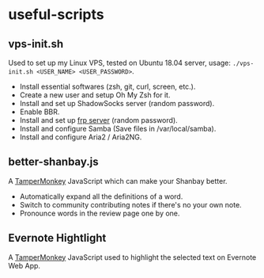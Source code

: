 # useful-scripts

## vps-init.sh

Used to set up my Linux VPS, tested on Ubuntu 18.04 server, usage: `./vps-init.sh <USER_NAME> <USER_PASSWORD>`.

- Install essential softwares (zsh, git, curl, screen, etc.).
- Create a new user and setup Oh My Zsh for it.
- Install and set up ShadowSocks server (random password).
- Enable BBR.
- Install and set up [frp server](https://github.com/fatedier/frp) (random password).
- Install and configure Samba (Save files in /var/local/samba).
- Install and configure Aria2 / Aria2NG.

## better-shanbay.js

A [TamperMonkey](https://www.tampermonkey.net/) JavaScript which can make your Shanbay better.

- Automatically expand all the definitions of a word.
- Switch to community contributing notes if there's no your own note.
- Pronounce words in the review page one by one.

## Evernote Hightlight

A [TamperMonkey](https://www.tampermonkey.net/) JavaScript used to highlight the selected text on Evernote Web App.
